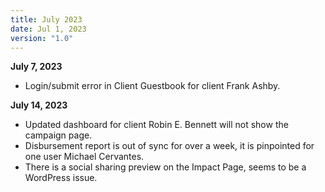 ```yaml
---
title: July 2023
date: Jul 1, 2023
version: "1.0"
---
```

**July 7, 2023**
- Login/submit error in Client Guestbook for client Frank Ashby. 

**July 14, 2023**
- Updated dashboard for client Robin E. Bennett will not show the campaign page. 
-  Disbursement report is out of sync for over a week, it is pinpointed for one user Michael Cervantes.
- There is a social sharing preview on the Impact Page, seems to be a WordPress issue.